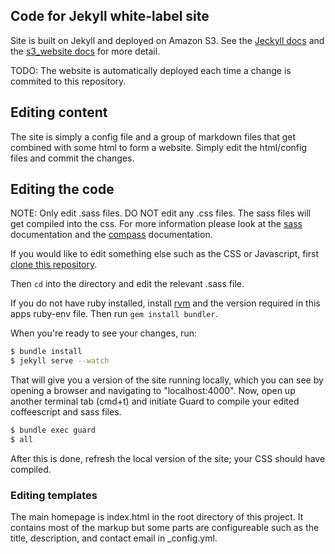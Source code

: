 ## Code for Jekyll white-label site

Site is built on Jekyll and deployed on Amazon S3. See the
[Jeckyll docs](http://jekyllrb.com/) and the
[s3_website docs](https://github.com/laurilehmijoki/s3_website) for
more detail.

TODO: The website is automatically deployed each time a change is commited
to this repository.

## Editing content

The site is simply a config file and a group of markdown files that get combined with some
html to form a website. Simply edit the html/config files and commit the changes.

## Editing the code

NOTE: Only edit .sass files. DO NOT edit any .css files. The sass
files will get compiled into the css. For more information please look
at the [sass](http://sass-lang.com/) documentation and the [compass](http://compass-style.org/) documentation.

If you would like to edit something else such as the CSS or
Javascript, first [clone this repository](http://rogerdudler.github.io/git-guide/).

Then `cd` into the directory and edit the relevant .sass file.

If you do not have ruby installed, install [rvm](https://rvm.io/rvm/install) and the version required in this apps ruby-env file. Then run `gem install bundler`.

When you're ready to see your changes, run:

```bash
$ bundle install
$ jekyll serve --watch
```

That will give you a version of the site running locally, which you can see by opening a browser and navigating to "localhost:4000". Now, open up another terminal tab (cmd+t) and initiate Guard to compile your edited coffeescript and sass files.

```bash
$ bundle exec guard
$ all
```

After this is done, refresh the local version of the site; your CSS should have compiled.

### Editing templates

The main homepage is index.html in the root directory of this
project. It contains most of the markup but some parts are
configureable such as the title, description, and contact email in
_config.yml.
